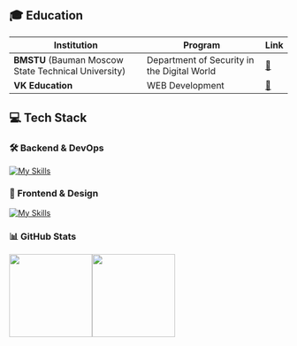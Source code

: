 ## 🎓 Education

| Institution | Program | Link |
|-------------|---------|------|
| **BMSTU** (Bauman Moscow State Technical University) | Department of Security in the Digital World | [🔗](https://bmstu.ru) |
| **VK Education** | WEB Development | [🔗](https://education.vk.company/program/kurs-web-razrabotka) |

## 💻 Tech Stack

### 🛠 Backend & DevOps
[![My Skills](https://skillicons.dev/icons?i=cpp,python,django,golang,docker,nginx,postgres,git)](https://skillicons.dev)

### 🎨 Frontend & Design
[![My Skills](https://skillicons.dev/icons?i=js,html,css,bootstrap,webpack,figma)](https://skillicons.dev)

### 📊 GitHub Stats
<div style="display: flex;">
  <img height="150em" src="https://github-readme-stats.vercel.app/api?username=bocharovatd&show_icons=true&theme=algolia" />
  <img height="150em" src="https://github-readme-stats.vercel.app/api/top-langs/?username=bocharovatd&layout=compact&theme=algolia" />
</div>
